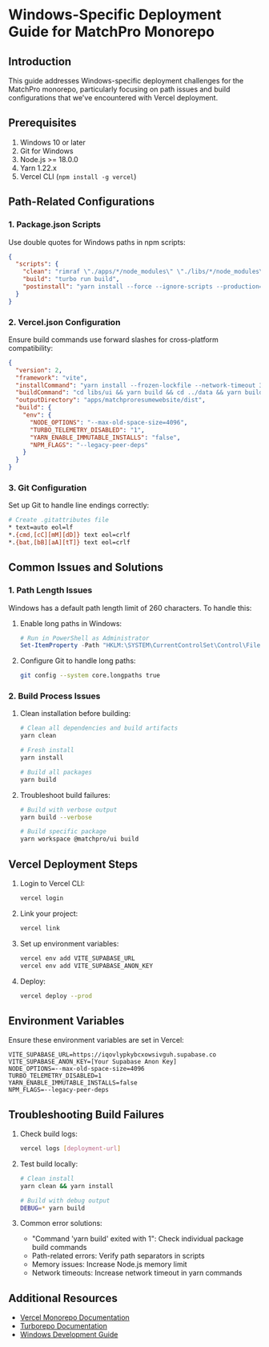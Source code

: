 # Windows-Specific Deployment Guide for MatchPro Monorepo

## Introduction

This guide addresses Windows-specific deployment challenges for the MatchPro monorepo, particularly focusing on path issues and build configurations that we've encountered with Vercel deployment.

## Prerequisites

1. Windows 10 or later
2. Git for Windows
3. Node.js >= 18.0.0
4. Yarn 1.22.x
5. Vercel CLI (`npm install -g vercel`)

## Path-Related Configurations

### 1. Package.json Scripts

Use double quotes for Windows paths in npm scripts:
```json
{
  "scripts": {
    "clean": "rimraf \"./apps/*/node_modules\" \"./libs/*/node_modules\" \"./node_modules\" \"./apps/*/dist\" \"./libs/*/dist\"",
    "build": "turbo run build",
    "postinstall": "yarn install --force --ignore-scripts --production=false --network-timeout 300000"
  }
}
```

### 2. Vercel.json Configuration

Ensure build commands use forward slashes for cross-platform compatibility:
```json
{
  "version": 2,
  "framework": "vite",
  "installCommand": "yarn install --frozen-lockfile --network-timeout 300000",
  "buildCommand": "cd libs/ui && yarn build && cd ../data && yarn build && cd ../styles && yarn build && cd ../config && yarn build && cd ../../apps/matchproresumewebsite && yarn build",
  "outputDirectory": "apps/matchproresumewebsite/dist",
  "build": {
    "env": {
      "NODE_OPTIONS": "--max-old-space-size=4096",
      "TURBO_TELEMETRY_DISABLED": "1",
      "YARN_ENABLE_IMMUTABLE_INSTALLS": "false",
      "NPM_FLAGS": "--legacy-peer-deps"
    }
  }
}
```

### 3. Git Configuration

Set up Git to handle line endings correctly:
```bash
# Create .gitattributes file
* text=auto eol=lf
*.{cmd,[cC][mM][dD]} text eol=crlf
*.{bat,[bB][aA][tT]} text eol=crlf
```

## Common Issues and Solutions

### 1. Path Length Issues

Windows has a default path length limit of 260 characters. To handle this:

1. Enable long paths in Windows:
   ```powershell
   # Run in PowerShell as Administrator
   Set-ItemProperty -Path "HKLM:\SYSTEM\CurrentControlSet\Control\FileSystem" -Name "LongPathsEnabled" -Value 1
   ```

2. Configure Git to handle long paths:
   ```bash
   git config --system core.longpaths true
   ```

### 2. Build Process Issues

1. Clean installation before building:
   ```bash
   # Clean all dependencies and build artifacts
   yarn clean

   # Fresh install
   yarn install

   # Build all packages
   yarn build
   ```

2. Troubleshoot build failures:
   ```bash
   # Build with verbose output
   yarn build --verbose

   # Build specific package
   yarn workspace @matchpro/ui build
   ```

## Vercel Deployment Steps

1. Login to Vercel CLI:
   ```bash
   vercel login
   ```

2. Link your project:
   ```bash
   vercel link
   ```

3. Set up environment variables:
   ```bash
   vercel env add VITE_SUPABASE_URL
   vercel env add VITE_SUPABASE_ANON_KEY
   ```

4. Deploy:
   ```bash
   vercel deploy --prod
   ```

## Environment Variables

Ensure these environment variables are set in Vercel:

```env
VITE_SUPABASE_URL=https://iqovlypkybcxowsivguh.supabase.co
VITE_SUPABASE_ANON_KEY=[Your Supabase Anon Key]
NODE_OPTIONS=--max-old-space-size=4096
TURBO_TELEMETRY_DISABLED=1
YARN_ENABLE_IMMUTABLE_INSTALLS=false
NPM_FLAGS=--legacy-peer-deps
```

## Troubleshooting Build Failures

1. Check build logs:
   ```bash
   vercel logs [deployment-url]
   ```

2. Test build locally:
   ```bash
   # Clean install
   yarn clean && yarn install

   # Build with debug output
   DEBUG=* yarn build
   ```

3. Common error solutions:
   - "Command 'yarn build' exited with 1": Check individual package build commands
   - Path-related errors: Verify path separators in scripts
   - Memory issues: Increase Node.js memory limit
   - Network timeouts: Increase network timeout in yarn commands

## Additional Resources

- [Vercel Monorepo Documentation](https://vercel.com/docs/monorepos)
- [Turborepo Documentation](https://turborepo.org/docs)
- [Windows Development Guide](https://learn.microsoft.com/en-us/windows/dev-environment/)
